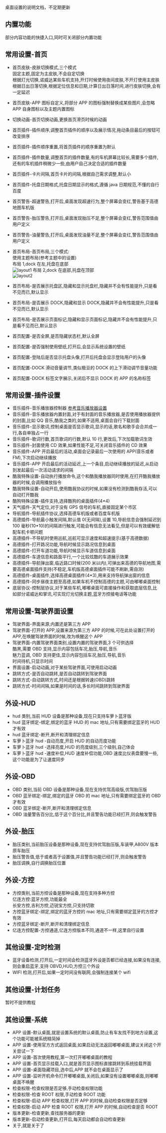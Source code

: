 桌面设置的说明文档，不定期更新

<!-- more -->

## 内置功能

部分内容功能的快捷入口,同时可关闭部分内置功能

## 常用设置-首页

- 首页皮肤-皮肤切换模式,三个模式<br>
  固定主题,固定为主皮肤,不会自定切换<br>
  根据灯光切换,诺威达某些车机支持,开灯时候使用夜间皮肤,不开灯使用主皮肤<br>
  根据日出日落切换,根据定位信息和日期,计算日出日落时间,进行皮肤切换,会有一定延迟
- 首页皮肤-APP 图标自定义,将部分 APP 的图标强制替换成某些图片,会忽略 APP 自身图标以及主题内置图标
- 切换动画-首页切换动画,更换首页滑页时候的动画
- 首页插件-插件顺序,调整首页插件的顺序以及展示情况,拖动条目最后的按钮可改变排序
- 首页插件-插件顺序重置,将首页插件的顺序重置为默认
- 首页插件-插件数量,调整首页的插件数量,有的车机屏幕比较长,需要多个插件,还有的车机插件稍微少一些,由用户自己决定合适的插件数量
- 首页插件-卡片间隔,首页卡片的间隔,根据自己需求调整,默认小
- 首页插件-托盘日期格式,托盘日期显示的格式,遵循 java 日期规范,不懂的自行百度
- 首页警告-超速警告,打开后,桌面发现超速行为,整个屏幕会变红,警告基于高德地图车机版
- 首页警告-胎压警告,打开后,桌面发现胎压不足,整个屏幕会变红,警告范围值由用户定义
- 首页警告-油量警告,打开后,桌面发现油量不足,整个屏幕会变红,警告范围值由用户定义

- 首页布局-首页布局,三个模式:<br>
  使用主题布局(参考主题中的设置)<br>
  布局 1,dock 在左,托盘在底部<br>
  ![layout1](http://file-qiniu.dudu-lucky.com/sys/layout1.jpg)
  布局 2,dock 在底部,托盘在顶部<br>
  ![layout2](http://file-qiniu.dudu-lucky.com/sys/layout2.jpg)
- 首页布局-是否展示托盘区,隐藏和显示托盘栏,隐藏并不会有性能提升,只是看不见而已,默认显示
- 首页布局-是否展示 DOCK,隐藏和显示 DOCK,隐藏并不会有性能提升,只是看不见而已,默认显示
- 首页布局-是否展示页面标记,隐藏和显示页面标记,隐藏并不会有性能提升,只是看不见而已,默认显示
- 首页配置-是否全屏,是否隐藏状态栏,默认全屏
- 首页配置-是否强制使用壁纸,打开后,会显示系统设置的壁纸
- 首页配置-登陆后是否显示托盘头像,打开后托盘会显示登陆用户的头像
- 首页配置-DOCK 滑动音量调节,类似极豆的 DOCK 的上下滑动调节音量功能
- 首页配置-DOCK 标签文字展示,关闭后不显示 DOCK 的 APP 的名称标签

## 常用设置-插件设置

- 音乐插件-音乐播放器控制器 [参考音乐播放器设置](/guide/function#音乐)
- 音乐插件-音乐播放器内置封面,对于有封面的音乐播放器,是否使用播放器提供的封面,比如 QQ 音乐,酷我之类的,如果不适用,桌面会自行下载封面
- 音乐插件-显示歌词,控制桌面是否显示歌词,显示的话,歌名和歌手会合并成一行,各自单独占一行
- 音乐插件-歌词行数,首页歌词的行数,默认 10 行,更改后,下次加载歌词生效
- 音乐插件-封面使用 CD 效果,如果性能不足,可关闭音乐插件的 CD 效果
- 音乐插件-APP 开启最后的活动,桌面会记录最后一次使用的 APP(音乐或者 FM),下次启动继续播放
- 音乐插件-APP 开启最后的活动延迟,上一个条目,启动继续播放的延迟,从启动到发起最后一次活动请求的间隔
- 酷我特殊设置-自动执行播放命令,这个和酷我播放器同时使用,在打开酷我播放器的时候,会调用播放指令
- 酷我特殊设置-自动开启,使用酷我协议的时候,如果没有检测到酷我存活,可以自动打开酷我
- 酷狗特殊设置-插件支持,选择酷狗的桌面插件(4\*4)
- 天气插件-天气定位,对于没有 GPS 信号的车机,直接固定某个市区
- 导航插件-导航插件协议,选择高德车机版或者百度车机版
- 高德插件-导航最小触发间隔,默认值 0(无间隔),设置 10,导航信息会强制延迟到 100 毫秒(10\*10)的间隔进行触发,可能会有信息无法看见,但是可以有效缓解低配车机卡顿问题
- 高德插件-不导航时使用巡航,巡航可显示速度和超速提示(基于高德数据)
- 高德插件-打开路况功能,导航时候显示路况信息到桌面
- 高德插件-打开车道功能,导航时候显示车道信息到桌面
- 高德插件-车道信息和路面平行,一个比较炫酷的车道展示效果
- 高德插件-导航弹出窗,临近路口时候(200 米以内),可弹出来高德的导航地图,需要高德桌面插件支持(不稳定,车机版高德桌面插件可能不刷新,需自测)
- 高德插件-桌面插件,选择高德桌面插件(4\*3),用来支持导航弹出窗的信息
- 高德插件-同步昼夜主题至高德,如果车机不控制高德的主题,可由嘟嘟桌面控制
- 底层协议-控制层协议,对于某些车机,嘟嘟桌面可直接操作和获取底层信息,比如部分诺威达和掌讯,可实现灯光切换主题,蓝牙方控接电话等功能

## 常用设置-驾驶界面设置

- 驾驶界面-界面来源,内置还是第三方 APP
- 驾驶界面-打开的 APP,设置来源为第三方 APP 的时候,可在此处设置打开的 APP,在唤醒驾驶界面的时候,改为唤醒这个 APP
- 驾驶界面-内置驾驶界面类别,设置内置的驾驶界面,3 个可供选择<br>
  酷黑,需要 OBD 支持,显示内容包括车况,胎压,导航,音乐<br>
  魅力蓝调, OBD 支持更佳,显示内容包括车况,胎压,导航,音乐<br>
  时间待机,只显示时间
- 界面设置-启动动画,对于某些驾驶界面,可使用启动动画
- 跳转方式-是否自动跳转,是否自动跳转到驾驶界面
- 跳转方式-自动跳转方式,时间还是根据转速(OBD)跳转
- 跳转方式-时间间隔,如果是时间的话,多长时间跳转到驾驶界面

## 外设-HUD

- hud 类别,当前 HUD 设备是那种设备,现在只支持车萝卜蓝牙版
- hud 蓝牙绑定-绑定,绑定的蓝牙 HUD 的 mac 地址,只有需要绑定蓝牙的 HUD 才有效
- hud 蓝牙绑定-断开,断开和清理绑定信息
- 车萝卜蓝牙 hud -自动亮度,开启 HUD 的自动亮度功能
- 车萝卜蓝牙 hud -选择亮度,HUD 的亮度级别,三个级别,自己体会
- 车萝卜蓝牙 hud -速度补偿,HUD 速度补偿功能,OBD 速度比仪表盘要慢一些,这个功能是为了让速度同步

## 外设-OBD

- OBD 类别,当前 OBD 设备是那种设备,现在支持优驾高级版,优驾胎压版
- OBD 蓝牙绑定-绑定,绑定的蓝牙 OBD 的 mac 地址,只有需要绑定蓝牙的 OBD 才有效
- OBD 蓝牙绑定-断开,断开和清理绑定信息
- OBD 油量警告百分比,低于这个百分比,并且警告功能已经打开,则会触发警告

## 外设-胎压

- 胎压类别,当前胎压设备是那种设备,现在支持优驾胎压版,车装甲,A800V 版本原车胎压
- 胎压警告值,低于或者高于设置值,并且警告功能已经打开,则会触发警告
- 胎压调换,自行调换胎压位置

## 外设-方控

- 方控类别,当前方控设备是那种设备,现在支持多种方控<br>
  亿连方控:蓝牙方控,功能最全<br>
  长安方控,吉利方控,迈锐宝方控,只支持切歌
- 方控蓝牙绑定-绑定,绑定的蓝牙方控的 mac 地址,只有需要绑定蓝牙的方控才有效
- 方控蓝牙绑定-断开,断开和清理绑定信息
- 亿连方控配置-方控通道,亿连方控版本不同,通道不一样,这里自行设置

## 其他设置-定时检测

- 蓝牙设备检测,打开后,一定时间会检测蓝牙外设是否都已经连接,如果没有连接,则会重启蓝牙,支持 OBVD,HUD,方控三个外设
- WIFI 检测,打开后,如果一定时间没有联网,会强制连接某个 wifi

## 其他设置-计划任务

暂时不提供教程

## 其他设置-系统

- APP 设置-默认桌面,就是设置系统的默认桌面,防止有车友找不到地方设置,这个功能可能被系统精简掉
- APP 设置-使用官方方式返回桌面,如果启动无法返回嘟嘟桌面,建议关闭这个开关尝试一下
- APP 设置-首次使用教程,第一次打开嘟嘟桌面的教程
- APP 设置-首页显示挂载入口,就是首页显示图标直接跳转到系统挂载界面
- APP 设置-桌面隐藏项目,选中后,APP 就不会在桌面显示了
- APP 设置-监听开机命令打开嘟嘟桌面,关闭后,如果没有设置嘟嘟桌面,则嘟嘟桌面不唤醒
- 检查权限-检查权限是否足够,手动检查权限功能
- 检查权限-检查 ROOT 权限,手动检查 ROOT 功能
- 检查权限-启动 APP 检查权限,打开 APP 的时候,自动检查权限是否足够
- 检查权限-启动 APP 检查 ROOT 权限,打开 APP 的时候,自动检查是否 ROOT
- 版本更新-检查更新,查找服务器的更新
- 版本更新-启动检查更新,打开后,每天启动都会自动检查更新
- 关于,就是关于了
